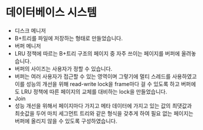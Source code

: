 # 데이터베이스 시스템

* 디스크 메니저
* B+트리를 파일에 저장하는 형태로 만들었습니다.
* 버퍼 메니저
* LRU 정책에 따르는 B+트리 구조의 페이지 중 자주 쓰이는 페이지를 버퍼에 올려놓습니다.
* 버퍼의 사이즈는 사용자가 정할 수 있습니다.
* 버퍼는 여러 사용자가 접근할 수 있는 영역이며 그렇기에 멀티 스레드를 사용하였고 이를 성능의 개선을 위해 read-write lock을 frame마다 걸 수 있도록 하고 버퍼에도 LRU 정책에 따른 페이지의 교체를 대비하는 lock을 만들었습니다.
* Join
* 성능 개선을 위해서 페이지마다 가지고 메타 데이터에 가지고 있는 값의 최댓값과 최솟값을 두어 마치 세그먼트 트리와 같은 형식을 갖추게 하여 필요 없는 페이지는 버퍼에 올리지 않을 수 있도록 구성하였습니다.

